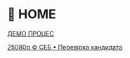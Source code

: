 ﻿# 🏡 HOME

[ДЕМО ПРОЦЕС](./SampleProcess/readme.md) 

[25080q ⚙️ СЕБ • Перевірка кандидата](./25080q__SebCheckOfCandidate/readme.md)